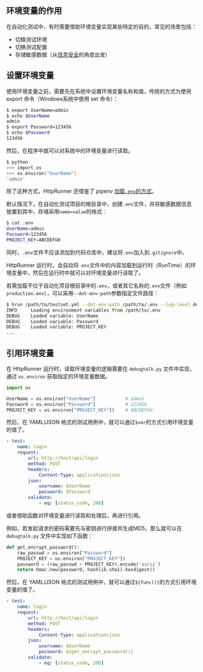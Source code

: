 
## 环境变量的作用

在自动化测试中，有时需要借助环境变量实现某些特定的目的，常见的场景包括：

- 切换测试环境
- 切换测试配置
- 存储敏感数据（从[信息安全](/best-practices/security/)的角度出发）

## 设置环境变量

使用环境变量之前，需要先在系统中设置环境变量名称和值，传统的方式为使用 export 命令（Windows系统中使用 set 命令）：

```bash
$ export UserName=admin
$ echo $UserName
admin
$ export Password=123456
$ echo $Password
123456
```

然后，在程序中就可以对系统中的环境变量进行读取。

```bash
$ python
>>> import os
>>> os.environ["UserName"]
'admin'
```

除了这种方式，HttpRunner 还借鉴了 pipenv [加载`.env`的方式][pipenv_load_env]。

默认情况下，在自动化测试项目的根目录中，创建`.env`文件，并将敏感数据信息放置到其中，存储采用`name=value`的格式：

```bash
$ cat .env
UserName=admin
Password=123456
PROJECT_KEY=ABCDEFGH
```

同时，`.env`文件不应该添加到代码仓库中，建议将`.env`加入到`.gitignore`中。

HttpRunner 运行时，会自动将`.env`文件中的内容加载到运行时（RunTime）的环境变量中，然后在运行时中就可以对环境变量进行读取了。

若需加载不位于自动化项目根目录中的`.env`，或者其它名称的`.env`文件（例如`production.env`），可以采用`--dot-env-path`参数指定文件路径：

```bash
$ hrun /path/to/testset.yml --dot-env-path /path/to/.env --log-level debug
INFO     Loading environment variables from /path/to/.env
DEBUG    Loaded variable: UserName
DEBUG    Loaded variable: Password
DEBUG    Loaded variable: PROJECT_KEY
...
```

## 引用环境变量

在 HttpRunner 运行时，读取环境变量的逻辑需要在 `debugtalk.py` 文件中实现，通过 `os.environ` 获取指定的环境变量数据。

```python
import os

UserName = os.environ["UserName"]           # admin
Password = os.environ["Password"]           # 123456
PROJECT_KEY = os.environ["PROJECT_KEY"])    # ABCDEFGH
```

然后，在 YAML/JSON 格式的测试用例中，就可以通过`$var`的方式引用环境变量的值了。

```yaml
- test:
    name: login
    request:
        url: http://host/api/login
        method: POST
        headers:
            Content-Type: application/json
        json:
            username: $UserName
            password: $Password
        validate:
            - eq: [status_code, 200]
```

或者借助函数对环境变量进行读取和处理后，再进行引用。

例如，若发起请求的密码需要先与密钥进行拼接并生成MD5，那么就可以在 `debugtalk.py` 文件中实现如下函数：

```python
def get_encrypt_password():
    raw_passwd = os.environ["Password"]
    PROJECT_KEY = os.environ["PROJECT_KEY"])
    password = (raw_passwd + PROJECT_KEY).encode('ascii')
    return hmac.new(password, hashlib.sha1).hexdigest()
```

然后，在 YAML/JSON 格式的测试用例中，就可以通过`${func()}`的方式引用环境变量的值了。

```yaml
- test:
    name: login
    request:
        url: http://host/api/login
        method: POST
        headers:
            Content-Type: application/json
        json:
            username: $UserName
            password: ${get_encrypt_password()}
        validate:
            - eq: [status_code, 200]
```

[pipenv_load_env]: https://docs.pipenv.org/advanced/#automatic-loading-of-env
